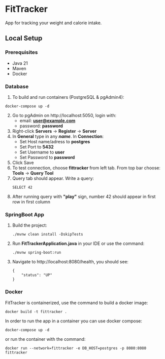 # FitTracker
App for tracking your weight and calorie intake.

## Local Setup

### Prerequisites

* Java 21
* Maven
* Docker

### Database
1. To build and run containers (PostgreSQL & pgAdmin4):
```
docker-compose up -d
```
2. Go to pgAdmin on http://localhost:5050, login with:
   * email: **user@example.com**
   * password: **password**
3. Right-click **Servers** -> **Register** -> **Server**
4. In **General** type in any **_name_**. In **Connection**:
   * Set Host name/adress to **postgres**
   * Set Port to **5432**
   * Set Username to **user**
   * Set Password to **password**
5. Click Save
6. To test connection, choose **fittracker** from left tab. From top bar choose: **Tools** -> **Query Tool**
7. Query tab should appear. Write a query: 
    ```
    SELECT 42
    ```
9. After running query with **"play"** sign, number 42 should appear in first row in first column

### SpringBoot App

1. Build the project:
    ```
    ./mvnw clean install -DskipTests
    ``` 
2. Run **FitTrackerApplication.java** in your IDE or use the command:
    ```
    ./mvnw spring-boot:run
    ``` 
3. Navigate to http://localhost:8080/health, you should see:
    ```
    {
        "status": "UP"
    }
    ```

### Docker

FitTracker is containerized, use the command to build a docker image:

`docker build -t fittracker .`

In order to run the app in a container you can use docker compose:
```
docker-compose up -d
```

or run the container with the command:

`docker run --network=fittracker -e DB_HOST=postgres -p 8080:8080 fittracker`